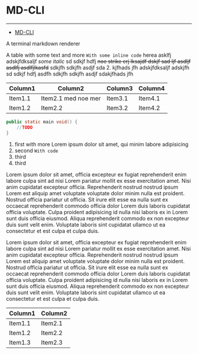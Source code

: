 # MD-CLI

---

- [MD-CLI](#md-cli)

A terminal markdown renderer

A table with some text and more `With some inline code` herea asklfj
adskjfdksaljf _some italic_ sd sdkjf hdfj ~~noe strike erj lksajdf dskjf sad ljf
asdljf asdlfj asdlfjlkasfd~~ sdkjfh sdkjfh asdjf sda 2. kjfhads jfh
adskjfdksaljf adskjfh sd sdkjf hdfj asdfh sdkjfh sdkjfh asdjf sdakjfhads jfh

| Column1 | Column2             | Column3 | Column4 |
| ------- | ------------------- | ------- | ------- |
| Item1.1 | Item2.1 med noe mer | Item3.1 | Item4.1 |
| Item1.2 | Item2.2             | Item3.2 | Item4.2 |

```java
public static main void() {
    //TODO
}
```

1. first with more Lorem ipsum dolor sit amet, qui minim labore adipisicing
2. second `With code`
3. third
4. third

Lorem ipsum dolor sit amet, officia excepteur ex fugiat reprehenderit enim
labore culpa sint ad nisi Lorem pariatur mollit ex esse exercitation amet. Nisi
anim cupidatat excepteur officia. Reprehenderit nostrud nostrud ipsum Lorem est
aliquip amet voluptate voluptate dolor minim nulla est proident. Nostrud officia
pariatur ut officia. Sit irure elit esse ea nulla sunt ex occaecat reprehenderit
commodo officia dolor Lorem duis laboris cupidatat officia voluptate. Culpa
proident adipisicing id nulla nisi laboris ex in Lorem sunt duis officia
eiusmod. Aliqua reprehenderit commodo ex non excepteur duis sunt velit enim.
Voluptate laboris sint cupidatat ullamco ut ea consectetur et est culpa et culpa
duis.

Lorem ipsum dolor sit amet, officia excepteur ex fugiat reprehenderit enim
labore culpa sint ad nisi Lorem pariatur mollit ex esse exercitation amet. Nisi
anim cupidatat excepteur officia. Reprehenderit nostrud nostrud ipsum Lorem est
aliquip amet voluptate voluptate dolor minim nulla est proident. Nostrud officia
pariatur ut officia. Sit irure elit esse ea nulla sunt ex occaecat reprehenderit
commodo officia dolor Lorem duis laboris cupidatat officia voluptate. Culpa
proident adipisicing id nulla nisi laboris ex in Lorem sunt duis officia
eiusmod. Aliqua reprehenderit commodo ex non excepteur duis sunt velit enim.
Voluptate laboris sint cupidatat ullamco ut ea consectetur et est culpa et culpa
duis.

| Column1 | Column2 |
| ------- | ------- |
| Item1.1 | Item2.1 |
| Item1.2 | Item2.2 |
| Item1.3 | Item2.3 |
